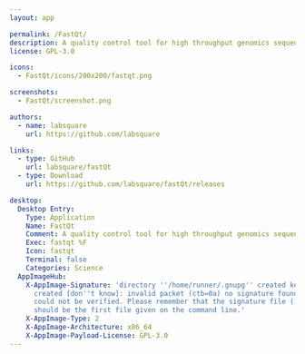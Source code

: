```yaml
---
layout: app

permalink: /FastQt/
description: A quality control tool for high throughput genomics sequence data. 
license: GPL-3.0

icons:
  - FastQt/icons/200x200/fastqt.png

screenshots:
  - FastQt/screenshot.png

authors:
  - name: labsquare
    url: https://github.com/labsquare

links:
  - type: GitHub
    url: labsquare/fastQt
  - type: Download
    url: https://github.com/labsquare/fastQt/releases

desktop:
  Desktop Entry:
    Type: Application
    Name: FastQt
    Comment: A quality control tool for high throughput genomics sequence data.
    Exec: fastqt %F
    Icon: fastqt
    Terminal: false
    Categories: Science
  AppImageHub:
    X-AppImage-Signature: 'directory ''/home/runner/.gnupg'' created keybox ''/home/runner/.gnupg/pubring.kbx''
      created [don''t know]: invalid packet (ctb=0a) no signature found the signature
      could not be verified. Please remember that the signature file (.sig or .asc)
      should be the first file given on the command line.'
    X-AppImage-Type: 2
    X-AppImage-Architecture: x86_64
    X-AppImage-Payload-License: GPL-3.0
---
```

